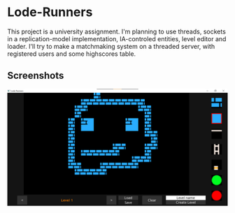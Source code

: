 # Lode-Runners
This project is a university assignment. I'm planning to use threads, sockets in a replication-model implementation, IA-controled  entities, level editor and loader. I'll try to make a matchmaking system on a threaded server, with registered users and some highscores table.

## Screenshots
![Alt text](/screenshots/LevelEditor_1.png?raw=true)
